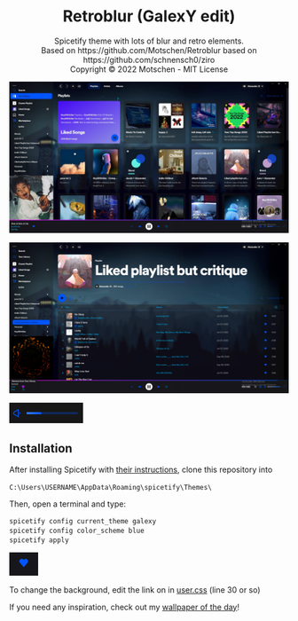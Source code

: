 
<h1 align="center">Retroblur (GalexY edit)</h1>
<p align="center">Spicetify theme with lots of blur and retro elements.<br>
Based on https://github.com/Motschen/Retroblur based on https://github.com/schnensch0/ziro <br>
Copyright © 2022 Motschen - MIT License<br>


![Home](preview/Home-Page.jpg)

![Playlist](preview/Playlist-Page.png)

![Volume Slider](preview/Volume-Slider.gif)

</p>

## Installation

After installing Spicetify with [their instructions](https://spicetify.app/docs/getting-started), 
clone this repository into 

`C:\Users\USERNAME\AppData\Roaming\spicetify\Themes\`


Then, open a terminal and type:

```bash
spicetify config current_theme galexy
spicetify config color_scheme blue
spicetify apply
```

![Like Button](preview/Like-Button.gif)

To change the background, 
edit the link on in [user.css](https://github.com/GalexY727/Retroblur-GalexY/blob/main/user.css#L30) (line 30 or so)


If you need any inspiration, check out my [wallpaper of the day](https://github.com/galexy727)!